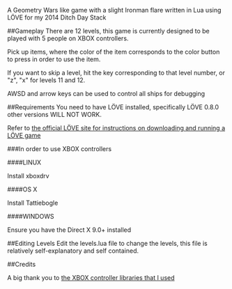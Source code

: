 A Geometry Wars like game with a slight Ironman flare written in Lua using LÖVE for my 2014 Ditch Day Stack

##Gameplay
There are 12 levels, this game is currently designed to be played with 5 people on XBOX controllers.

Pick up items, where the color of the item corresponds to the color button to press in order to use the item.

If you want to skip a level, hit the key corresponding to that level number, or "z", "x" for levels 11 and 12.

AWSD and arrow keys can be used to control all ships for debugging

##Requirements
You need to have LÖVE installed, specifically LÖVE 0.8.0 other versions WILL NOT WORK.

Refer to [the official LÖVE site for instructions on downloading and running a LÖVE game](https://love2d.org/)

###In order to use XBOX controllers

####LINUX

Install xboxdrv

####OS X

Install Tattiebogle

####WINDOWS

Ensure you have the Direct X 9.0+ installed

##Editing Levels
Edit the levels.lua file to change the levels, this file is relatively self-explanatory and self contained.

##Credits

A big thank you to [the XBOX controller libraries that I used](https://github.com/josefnpat/dong)
